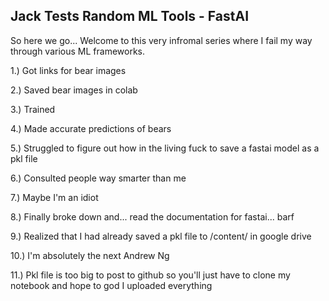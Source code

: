 ## Jack Tests Random ML Tools - FastAI

So here we go... Welcome to this very infromal series where I fail my way through various ML frameworks.<br>


1.) Got links for bear images

2.) Saved bear images in colab

3.) Trained

4.) Made accurate predictions of bears

5.) Struggled to figure out how in the living fuck to save a fastai model as a pkl file

6.) Consulted people way smarter than me

7.) Maybe I'm an idiot

8.) Finally broke down and... read the documentation for fastai... barf

9.) Realized that I had already saved a pkl file to /content/ in google drive

10.) I'm absolutely the next Andrew Ng

11.) Pkl file is too big to post to github so you'll just have to clone my notebook and hope to god I uploaded everything
